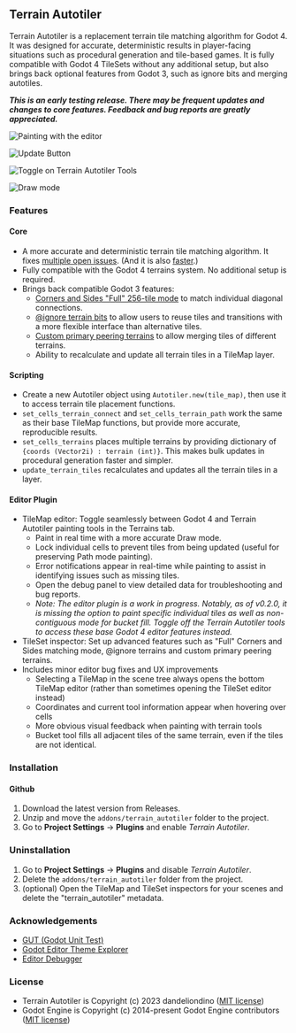 ## Terrain Autotiler

Terrain Autotiler is a replacement terrain tile matching algorithm for Godot 4. It was designed for accurate, deterministic results in player-facing situations such as procedural generation and tile-based games. It is fully compatible with Godot 4 TileSets without any additional setup, but also brings back optional features from Godot 3, such as ignore bits and merging autotiles.

***This is an early testing release. There may be frequent updates and changes to core features. Feedback and bug reports are greatly appreciated.***

![Painting with the editor](https://raw.githubusercontent.com/wiki/dandeliondino/terrain-autotiler/media/intro/intro_01_paint_with_editor.gif)

![Update Button](https://raw.githubusercontent.com/wiki/dandeliondino/terrain-autotiler/media/intro/intro_02_update_button.gif)

![Toggle on Terrain Autotiler Tools](https://raw.githubusercontent.com/wiki/dandeliondino/terrain-autotiler/media/intro/intro_03_toggle_on_tools.gif)

![Draw mode](https://raw.githubusercontent.com/wiki/dandeliondino/terrain-autotiler/media/intro/intro_04_draw_mode.gif)

### Features
#### Core
- A more accurate and deterministic terrain tile matching algorithm. It fixes [multiple open issues](https://github.com/dandeliondino/terrain-autotiler/wiki/Godot-4-Issues-and-Proposals). (And it is also [faster](https://github.com/dandeliondino/terrain-autotiler/wiki/Performance-vs-Engine).)
- Fully compatible with the Godot 4 terrains system. No additional setup is required.
- Brings back compatible Godot 3 features:
    - [Corners and Sides "Full" 256-tile mode](https://github.com/dandeliondino/terrain-autotiler/wiki/Additional-Features#corners-and-sides-match-modes) to match individual diagonal connections.
    - [@ignore terrain bits](https://github.com/dandeliondino/terrain-autotiler/wiki/Additional-Features#ignore-terrain) to allow users to reuse tiles and transitions with a more flexible interface than alternative tiles.
    - [Custom primary peering terrains](https://github.com/dandeliondino/terrain-autotiler/wiki/Additional-Features#primary-peering-terrains) to allow merging tiles of different terrains.
    - Ability to recalculate and update all terrain tiles in a TileMap layer.

#### Scripting
- Create a new Autotiler object using `Autotiler.new(tile_map)`, then use it to access terrain tile placement functions.
- `set_cells_terrain_connect` and `set_cells_terrain_path` work the same as their base TileMap functions, but provide more accurate, reproducible results.
- `set_cells_terrains` places multiple terrains by providing dictionary of `{coords (Vector2i) : terrain (int)}`. This makes bulk updates in procedural generation faster and simpler.
- `update_terrain_tiles` recalculates and updates all the terrain tiles in a layer.

#### Editor Plugin
- TileMap editor: Toggle seamlessly between Godot 4 and Terrain Autotiler painting tools in the Terrains tab.
    - Paint in real time with a more accurate Draw mode.
    - Lock individual cells to prevent tiles from being updated (useful for preserving Path mode painting).
    - Error notifications appear in real-time while painting to assist in identifying issues such as missing tiles.
    - Open the debug panel to view detailed data for troubleshooting and bug reports.
    - *Note: The editor plugin is a work in progress. Notably, as of v0.2.0, it is missing the option to paint specific individual tiles as well as non-contiguous mode for bucket fill. Toggle off the Terrain Autotiler tools to access these base Godot 4 editor features instead.*
- TileSet inspector: Set up advanced features such as "Full" Corners and Sides matching mode, @ignore terrains and custom primary peering terrains.
- Includes minor editor bug fixes and UX improvements
    - Selecting a TileMap in the scene tree always opens the bottom TileMap editor (rather than sometimes opening the TileSet editor instead)
    - Coordinates and current tool information appear when hovering over cells
    - More obvious visual feedback when painting with terrain tools
    - Bucket tool fills all adjacent tiles of the same terrain, even if the tiles are not identical.


### Installation
#### Github
1. Download the latest version from Releases.
2. Unzip and move the `addons/terrain_autotiler` folder to the project.
3. Go to **Project Settings** -> **Plugins** and enable *Terrain Autotiler*.

### Uninstallation
1. Go to **Project Settings** -> **Plugins** and disable *Terrain Autotiler*.
2. Delete the `addons/terrain_autotiler` folder from the project.
3. (optional) Open the TileMap and TileSet inspectors for your scenes and delete the "terrain_autotiler" metadata.


### Acknowledgements
- [GUT (Godot Unit Test)](https://github.com/bitwes/Gut)
- [Godot Editor Theme Explorer](https://github.com/YuriSizov/godot-editor-theme-explorer)
- [Editor Debugger](https://github.com/Zylann/godot_editor_debugger_plugin)

### License
- Terrain Autotiler is Copyright (c) 2023 dandeliondino ([MIT license](https://github.com/dandeliondino/terrain-autotiler/blob/main/LICENSE))
- Godot Engine is Copyright (c) 2014-present Godot Engine contributors ([MIT license](https://github.com/godotengine/godot/blob/master/LICENSE.txt))
